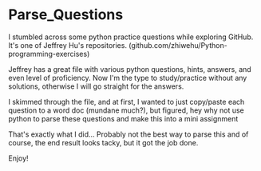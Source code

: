 # Parse_Questions

I stumbled across some python practice questions while exploring GitHub. It's one of Jeffrey Hu's repositories. (github.com/zhiwehu/Python-programming-exercises)

Jeffrey has a great file with various python questions, hints, answers, and even level of proficiency. Now I'm the type to study/practice without any solutions, otherwise I will go straight for the answers.

I skimmed through the file, and at first, I wanted to just copy/paste each question to a word doc (mundane much?), but figured, hey why not use python to parse these questions and make this into a mini assignment

That's exactly what I did... Probably not the best way to parse this and of course, the end result looks tacky, but it got the job done.

Enjoy!
